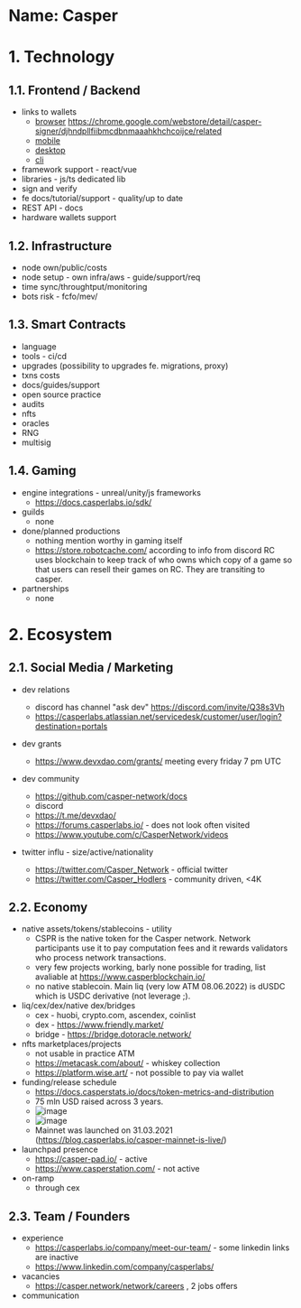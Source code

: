 Name: Casper
===

# 1. Technology
## 1.1.  Frontend / Backend
- links to wallets
	-   [browser](PASTE_LINK_HERE) https://chrome.google.com/webstore/detail/casper-signer/djhndpllfiibmcdbnmaaahkhchcoijce/related
	-   [mobile](PASTE_LINK_HERE)
	-   [desktop](PASTE_LINK_HERE)
	-   [cli](PASTE_LINK_HERE)
- framework support - react/vue
- libraries - js/ts dedicated lib
- sign and verify
- fe docs/tutorial/support - quality/up to date
- REST API - docs
- hardware wallets support

## 1.2.  Infrastructure
- node own/public/costs
- node setup - own infra/aws - guide/support/req
- time sync/throughtput/monitoring
- bots risk - fcfo/mev/
  
## 1.3.  Smart Contracts
- language
- tools - ci/cd
- upgrades (possibility to upgrades fe. migrations, proxy)
- txns costs
- docs/guides/support
- open source practice
- audits
- nfts
- oracles
- RNG
- multisig

## 1.4. Gaming
- engine integrations - unreal/unity/js frameworks
	+ https://docs.casperlabs.io/sdk/
- guilds
	+ none
- done/planned productions
	+ nothing mention worthy in gaming itself
	+ https://store.robotcache.com/ according to info from discord RC uses blockchain to keep track of who owns which copy of a game so that users can resell their games on RC. They are transiting to casper.
- partnerships
	+ none

# 2. Ecosystem
## 2.1.  Social Media / Marketing
- dev relations
	+ discord has channel "ask dev" https://discord.com/invite/Q38s3Vh
	+ https://casperlabs.atlassian.net/servicedesk/customer/user/login?destination=portals
- dev grants
	+ https://www.devxdao.com/grants/ meeting every friday 7 pm UTC 
- dev community
	+ https://github.com/casper-network/docs
	+ discord
	+ https://t.me/devxdao/
	+ https://forums.casperlabs.io/ - does not look often visited
	+ https://www.youtube.com/c/CasperNetwork/videos

- twitter influ - size/active/nationality
	+ https://twitter.com/Casper_Network - official twitter
	+ https://twitter.com/Casper_Hodlers - community driven, <4K
  
## 2.2. Economy
- native assets/tokens/stablecoins - utility
	+ CSPR is the native token for the Casper network. Network participants use it to pay computation fees and it rewards validators who process network transactions.
	+ very few projects working, barly none possible for trading, list avaliable at https://www.casperblockchain.io/
	+ no native stablecoin. Main liq (very low ATM 08.06.2022) is dUSDC which is USDC derivative (not leverage ;).
- liq/cex/dex/native dex/bridges
	+ cex - huobi, crypto.com, ascendex, coinlist
	+ dex - https://www.friendly.market/
	+ bridge - https://bridge.dotoracle.network/
- nfts marketplaces/projects
	+ not usable in practice ATM
	+ https://metacask.com/about/ - whiskey collection
	+ https://platform.wise.art/ - not possible to pay via wallet
- funding/release schedule
  + https://docs.casperstats.io/docs/token-metrics-and-distribution
  + 75 mln USD raised across 3 years.
  + ![image](https://user-images.githubusercontent.com/72046089/172386512-cabc3a78-5c49-4e72-9caf-c5e621111ca8.png)
  + ![image](https://user-images.githubusercontent.com/72046089/172386601-cd939ef6-a199-4fb6-909e-d6b6cf64e5ef.png)
  + Mainnet was launched on 31.03.2021 (https://blog.casperlabs.io/casper-mainnet-is-live/)
- launchpad presence
	+ https://casper-pad.io/ - active
	+ https://www.casperstation.com/ - not active
- on-ramp
	+ through cex

## 2.3. Team / Founders
- experience
	+ https://casperlabs.io/company/meet-our-team/ - some linkedin links are inactive
	+ https://www.linkedin.com/company/casperlabs/
- vacancies
	+ https://casper.network/network/careers , 2 jobs offers
- communication
	
